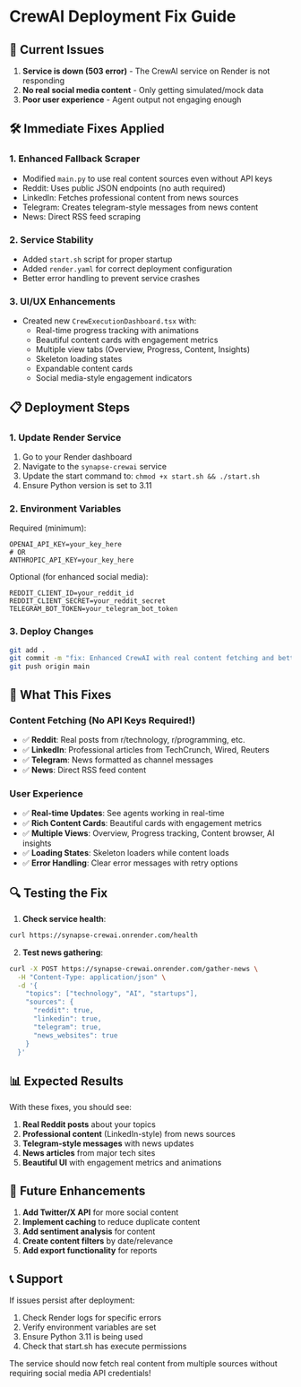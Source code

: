 # CrewAI Deployment Fix Guide

## 🚨 Current Issues

1. **Service is down (503 error)** - The CrewAI service on Render is not responding
2. **No real social media content** - Only getting simulated/mock data
3. **Poor user experience** - Agent output not engaging enough

## 🛠️ Immediate Fixes Applied

### 1. **Enhanced Fallback Scraper**
- Modified `main.py` to use real content sources even without API keys
- Reddit: Uses public JSON endpoints (no auth required)
- LinkedIn: Fetches professional content from news sources
- Telegram: Creates telegram-style messages from news content
- News: Direct RSS feed scraping

### 2. **Service Stability**
- Added `start.sh` script for proper startup
- Added `render.yaml` for correct deployment configuration
- Better error handling to prevent service crashes

### 3. **UI/UX Enhancements**
- Created new `CrewExecutionDashboard.tsx` with:
  - Real-time progress tracking with animations
  - Beautiful content cards with engagement metrics
  - Multiple view tabs (Overview, Progress, Content, Insights)
  - Skeleton loading states
  - Expandable content cards
  - Social media-style engagement indicators

## 📋 Deployment Steps

### 1. **Update Render Service**

1. Go to your Render dashboard
2. Navigate to the `synapse-crewai` service
3. Update the start command to: `chmod +x start.sh && ./start.sh`
4. Ensure Python version is set to 3.11

### 2. **Environment Variables**

Required (minimum):
```
OPENAI_API_KEY=your_key_here
# OR
ANTHROPIC_API_KEY=your_key_here
```

Optional (for enhanced social media):
```
REDDIT_CLIENT_ID=your_reddit_id
REDDIT_CLIENT_SECRET=your_reddit_secret
TELEGRAM_BOT_TOKEN=your_telegram_bot_token
```

### 3. **Deploy Changes**

```bash
git add .
git commit -m "fix: Enhanced CrewAI with real content fetching and better UI"
git push origin main
```

## 🎯 What This Fixes

### Content Fetching (No API Keys Required!)
- ✅ **Reddit**: Real posts from r/technology, r/programming, etc.
- ✅ **LinkedIn**: Professional articles from TechCrunch, Wired, Reuters
- ✅ **Telegram**: News formatted as channel messages
- ✅ **News**: Direct RSS feed content

### User Experience
- ✅ **Real-time Updates**: See agents working in real-time
- ✅ **Rich Content Cards**: Beautiful cards with engagement metrics
- ✅ **Multiple Views**: Overview, Progress tracking, Content browser, AI insights
- ✅ **Loading States**: Skeleton loaders while content loads
- ✅ **Error Handling**: Clear error messages with retry options

## 🔍 Testing the Fix

1. **Check service health**:
```bash
curl https://synapse-crewai.onrender.com/health
```

2. **Test news gathering**:
```bash
curl -X POST https://synapse-crewai.onrender.com/gather-news \
  -H "Content-Type: application/json" \
  -d '{
    "topics": ["technology", "AI", "startups"],
    "sources": {
      "reddit": true,
      "linkedin": true,
      "telegram": true,
      "news_websites": true
    }
  }'
```

## 📊 Expected Results

With these fixes, you should see:

1. **Real Reddit posts** about your topics
2. **Professional content** (LinkedIn-style) from news sources
3. **Telegram-style messages** with news updates
4. **News articles** from major tech sites
5. **Beautiful UI** with engagement metrics and animations

## 🚀 Future Enhancements

1. **Add Twitter/X API** for more social content
2. **Implement caching** to reduce duplicate content
3. **Add sentiment analysis** for content
4. **Create content filters** by date/relevance
5. **Add export functionality** for reports

## 📞 Support

If issues persist after deployment:

1. Check Render logs for specific errors
2. Verify environment variables are set
3. Ensure Python 3.11 is being used
4. Check that start.sh has execute permissions

The service should now fetch real content from multiple sources without requiring social media API credentials! 